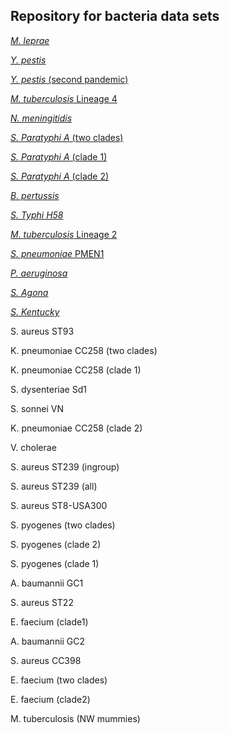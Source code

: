 ## Repository for bacteria data sets

[*M. leprae*](https://github.com/sebastianduchene/bacteria_genomic_rates_data/tree/master/mycobacterium_leprae)

[*Y. pestis*](https://github.com/sebastianduchene/bacteria_genomic_rates_data/tree/master/yersinia_pestis)

[*Y. pestis* (second pandemic)](https://github.com/sebastianduchene/bacteria_genomic_rates_data/tree/master/yersinia_pestis)

[*M. tuberculosis* Lineage 4](https://github.com/sebastianduchene/bacteria_genomic_rates_data/tree/master/M_tuberculosis_Lineage4)

[*N. meningitidis*](https://github.com/sebastianduchene/bacteria_genomic_rates_data/tree/master/Neisseria_meningitis)


[*S. Paratyphi A* (two clades)](https://github.com/sebastianduchene/bacteria_genomic_rates_data/tree/master/salmonella_paratyphi_A)

[*S. Paratyphi A* (clade 1)](https://github.com/sebastianduchene/bacteria_genomic_rates_data/tree/master/salmonella_paratyphi_A)

[*S. Paratyphi A* (clade 2)](https://github.com/sebastianduchene/bacteria_genomic_rates_data/tree/master/salmonella_paratyphi_A)

[*B. pertussis*](https://github.com/sebastianduchene/bacteria_genomic_rates_data/tree/master/bordetella_pertussis)

[*S. Typhi H58*](https://github.com/sebastianduchene/bacteria_genomic_rates_data/tree/master/Salmonella_Typhi_H58)

[*M. tuberculosis* Lineage 2](https://github.com/sebastianduchene/bacteria_genomic_rates_data/tree/master/M_tuberculosis_L2)

[*S. pneumoniae* PMEN1](https://github.com/sebastianduchene/bacteria_genomic_rates_data/tree/master/strep_pneumoniae_PMEN1)

[*P. aeruginosa*](https://github.com/sebastianduchene/bacteria_genomic_rates_data/tree/master/pseudomonas_aeruginosa)

[*S. Agona*](https://github.com/sebastianduchene/bacteria_genomic_rates_data/tree/master/salmonella_Agona)

[*S. Kentucky*]()

S. aureus ST93

K. pneumoniae CC258 (two clades)

K. pneumoniae CC258 (clade 1)

S. dysenteriae Sd1

S. sonnei VN

K. pneumoniae CC258 (clade 2)

V. cholerae

S. aureus ST239 (ingroup)

S. aureus ST239 (all)

S. aureus ST8-USA300

S. pyogenes (two clades)

S. pyogenes (clade 2)

S. pyogenes (clade 1)

A. baumannii GC1

S. aureus ST22

E. faecium (clade1)

A. baumannii GC2

S. aureus CC398

E. faecium (two clades)

E. faecium (clade2)

M. tuberculosis (NW mummies)  

